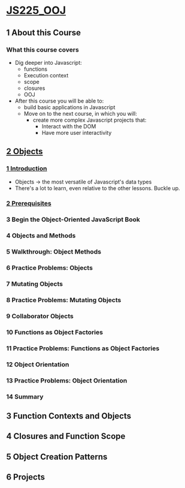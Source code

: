 # [JS225_OOJ](https://launchschool.com/courses/a920bdfc/home)

## 1 About this Course
### What this course covers
  - Dig deeper into Javascript:
    - functions
    - Execution context
    - scope
    - closures
    - OOJ
  - After this course you will be able to:
    - build basic applications in Javascript
    - Move on to the next course, in which you will:
      - create more complex Javascript projects that:
        - Interact with the DOM
        - Have more user interactivity
## [2 Objects](https://launchschool.com/lessons/4671d66f/home)

### [1	Introduction](https://launchschool.com/lessons/4671d66f/assignments/d4d78556)
  - Objects -> the most versatile of Javascript's data types
  - There's a lot to learn, even relative to the other lessons. Buckle up.

### [2	Prerequisites](https://launchschool.com/lessons/4671d66f/assignments/41ceaaeb)	
### 3	Begin the Object-Oriented JavaScript Book
### 4	Objects and Methods
### 5	Walkthrough: Object Methods
### 6	Practice Problems: Objects
### 7	Mutating Objects
### 8	Practice Problems: Mutating Objects
### 9	Collaborator Objects
### 10	Functions as Object Factories
### 11	Practice Problems: Functions as Object Factories
### 12	Object Orientation
### 13	Practice Problems: Object Orientation
### 14	Summary

## 3 Function Contexts and Objects	
## 4 Closures and Function Scope
## 5 Object Creation Patterns
## 6 Projects
